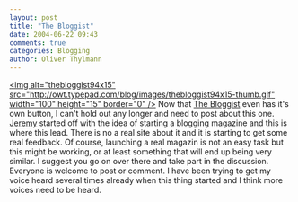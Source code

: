 ```yaml
---
layout: post
title: "The Bloggist"
date: 2004-06-22 09:43
comments: true
categories: Blogging
author: Oliver Thylmann
---
```



[&lt;img alt=&quot;thebloggist94x15&quot; src=&quot;http://owt.typepad.com/blog/images/thebloggist94x15-thumb.gif&quot; width=&quot;100&quot; height=&quot;15&quot; border=&quot;0&quot; /&gt;](http://www.ensight.org/mag/) Now that [The Bloggist](http://www.ensight.org/mag/) even has it's own button, I can't hold out any longer and need to post about this one. [Jeremy](http://www.ensight.org/) started off with the idea of starting a blogging magazine and this is where this lead. There is no a real site about it and it is starting to get some real feedback. Of course, launching a real magazin is not an easy task but this might be working, or at least something that will end up being very similar. I suggest you go on over there and take part in the discussion. Everyone is welcome to post or comment. I have been trying to get my voice heard several times already when this thing started and I think more voices need to be heard.


